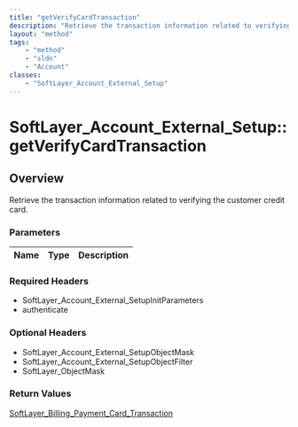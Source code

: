 ```yaml
---
title: "getVerifyCardTransaction"
description: "Retrieve the transaction information related to verifying the customer credit card."
layout: "method"
tags:
    - "method"
    - "sldn"
    - "Account"
classes:
    - "SoftLayer_Account_External_Setup"
---
```

# SoftLayer_Account_External_Setup::getVerifyCardTransaction
## Overview 
Retrieve the transaction information related to verifying the customer credit card.

### Parameters 
|Name | Type | Description |
| --- | --- | --- |


### Required Headers
* SoftLayer_Account_External_SetupInitParameters
* authenticate

### Optional Headers
* SoftLayer_Account_External_SetupObjectMask
* SoftLayer_Account_External_SetupObjectFilter
* SoftLayer_ObjectMask

### Return Values
<a href='/reference/datatypes/SoftLayer_Billing_Payment_Card_Transaction'>SoftLayer_Billing_Payment_Card_Transaction </a>

